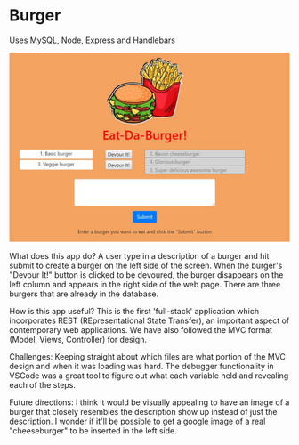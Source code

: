 # Burger
Uses MySQL, Node, Express and Handlebars

![Alt text](public/assets/img/eatdaburger.JPG?raw=true "EatDaBurger")


What does this app do? 
A user type in a description of a burger and hit submit to create a burger on the left side of the screen. When the burger's "Devour It!" button is clicked to be devoured, the burger disappears on the left column and appears in the right side of the web page. There are three burgers that are already in the database. 

How is this app useful? 
This is the first 'full-stack' application which incorporates REST (REpresentational State Transfer), an important aspect of contemporary web applications. We have also followed the MVC format (Model, Views, Controller) for design. 

Challenges:
Keeping straight about which files are what portion of the MVC design and when it was loading was hard. The debugger functionality in VSCode was a great tool to figure out what each variable held and revealing each of the steps. 

Future directions: 
I think it would be visually appealing to have an image of a burger that closely resembles the description show up instead of just the description. I wonder if it'll be possible to get a google image of a real "cheeseburger" to be inserted in the left side. 

